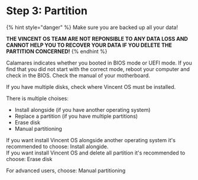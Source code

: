 # Step 3: Partition

{% hint style="danger" %}
Make sure you are backed up all your data!

**THE VINCENT OS TEAM ARE NOT REPONSIBLE TO ANY DATA LOSS AND CANNOT HELP YOU TO RECOVER YOUR DATA IF YOU DELETE THE PARTITION CONCERNED!**
{% endhint %}

Calamares indicates whether you booted in BIOS mode or UEFI mode. If you find that you did not start with the correct mode, reboot your computer and check in the BIOS. Check the manual of your motherboard.

If you have multiple disks, check where Vincent OS must be installed.

There is multiple choises:

* Install alongside (if you have another operating system)
* Replace a partition (if you have multiple partitions)
* Erase disk
* Manual partitioning

If you want install Vincent OS alongside another operating system it's recommended to choose: Install alongide.\
If you want install Vincent OS and delete all partition it's recommended to choose: Erase disk

For advanced users, choose: Manual partitioning
